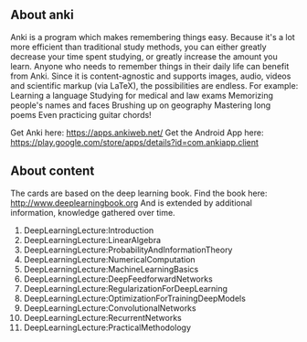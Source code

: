 About anki
----------

Anki is a program which makes remembering things easy. Because it's a lot more efficient than traditional study methods, you can either greatly decrease your time spent studying, or greatly increase the amount you learn. 
Anyone who needs to remember things in their daily life can benefit from Anki. Since it is content-agnostic and supports images, audio, videos and scientific markup (via LaTeX), the possibilities are endless.
For example: 
Learning a language
Studying for medical and law exams
Memorizing people's names and faces
Brushing up on geography
Mastering long poems
Even practicing guitar chords!

Get Anki here: https://apps.ankiweb.net/ 
Get the Android App here: https://play.google.com/store/apps/details?id=com.ankiapp.client 


About content
-------------

The cards are based on the deep learning book.
Find the book here: http://www.deeplearningbook.org
And is extended by additional information, knowledge gathered over time.

1. DeepLearningLecture:Introduction
2. DeepLearningLecture:LinearAlgebra
3. DeepLearningLecture:ProbabilityAndInformationTheory
4. DeepLearningLecture:NumericalComputation
5. DeepLearningLecture:MachineLearningBasics
6. DeepLearningLecture:DeepFeedforwardNetworks
7. DeepLearningLecture:RegularizationForDeepLearning
8. DeepLearningLecture:OptimizationForTrainingDeepModels
9. DeepLearningLecture:ConvolutionalNetworks
10. DeepLearningLecture:RecurrentNetworks
11. DeepLearningLecture:PracticalMethodology
